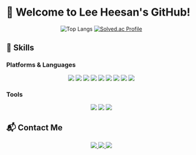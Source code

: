 # 👋 Welcome to Lee Heesan's GitHub!

<div align="center">

![Top Langs](https://github-readme-stats.vercel.app/api/top-langs/?username=Lee-heesan&layout=compact&theme=tokyonight)
[![Solved.ac Profile](http://mazassumnida.wtf/api/v2/generate_badge?boj=heesan6615)](https://solved.ac//)  

</div>


## 💪 Skills

### Platforms & Languages
<div align="center">
  <img src="https://img.shields.io/badge/Java-007396?style=for-the-badge&logo=Java&logoColor=white">
  <img src="https://img.shields.io/badge/JavaScript-F7DF1E?style=for-the-badge&logo=JavaScript&logoColor=white">
  <img src="https://img.shields.io/badge/MySQL-4479A1?style=for-the-badge&logo=MySQL&logoColor=white">
  <img src="https://img.shields.io/badge/Spring-6DB33F?style=for-the-badge&logo=Spring&logoColor=white">
  <img src="https://img.shields.io/badge/SpringBoot-6DB33F?style=for-the-badge&logo=SpringBoot&logoColor=white">
  <img src="https://img.shields.io/badge/Spring%20Security-6DB33F?style=for-the-badge&logo=SpringSecurity&logoColor=white">
  <img src="https://img.shields.io/badge/Thymeleaf-005F0F?style=for-the-badge&logo=Thymeleaf&logoColor=white">
  <img src="https://img.shields.io/badge/HTML5-E34F26?style=for-the-badge&logo=HTML5&logoColor=white">
  <img src="https://img.shields.io/badge/CSS3-1572B6?style=for-the-badge&logo=CSS3&logoColor=white">
</div>

### Tools
<div align="center">
  <img src="https://img.shields.io/badge/Git-F05032?style=for-the-badge&logo=Git&logoColor=white">
  <img src="https://img.shields.io/badge/Eclipse%20IDE-2C2255?style=for-the-badge&logo=EclipseIDE&logoColor=white">
  <img src="https://img.shields.io/badge/IntelliJ%20IDEA-000000?style=for-the-badge&logo=IntelliJIDEA&logoColor=white">
</div>



## 📬 Contact Me
<div align="center">
  <a href="https://velog.io/@heesan/posts">
    <img src="https://img.shields.io/badge/Tech%20Blog-11B48A?style=for-the-badge&logo=Vimeo&logoColor=white">
  </a>
  <a href="mailto:heesan2580@gmail.com">
    <img src="https://img.shields.io/badge/Gmail-d14836?style=for-the-badge&logo=Gmail&logoColor=white">
  </a>
  <a href="mailto:heesan6615@naver.com">
    <img src="https://img.shields.io/badge/Naver-03C75A?style=for-the-badge&logo=Naver&logoColor=white">
  </a>
</div>
